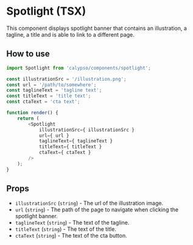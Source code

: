 # Spotlight (TSX)

This component displays spotlight banner that contains an illustration, a tagline, a title and is able to link to a different page.

## How to use

```js
import Spotlight from 'calypso/components/spotlight';

const illustrationSrc = '/illustration.png';
const url = '/path/to/somewhere';
const taglineText = 'tagline text';
const titleText = 'title text';
const ctaText = 'cta text';

function render() {
	return (
		<Spotlight
			illustrationSrc={ illustrationSrc }
			url={ url }
			taglineText={ taglineText }
			titleText={ titleText }
			ctaText={ ctaText }
		/>
	);
}
```

## Props

- `illustrationSrc` (`string`) - The url of the illustration image.
- `url` (`string`) - The path of the page to navigate when clicking the spotlight banner.
- `taglineText` (`string`) - The text of the tagline.
- `titleText` (`string`) - The text of the title.
- `ctaText` (`string`) - The text of the cta button.
